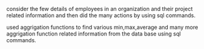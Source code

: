 consider the few details of employees in an organization and their project related information and then did the many actions by using sql commands.

used aggrigation functions to find various min,max,average and many more aggrigation function related information from the data base using sql commands.
